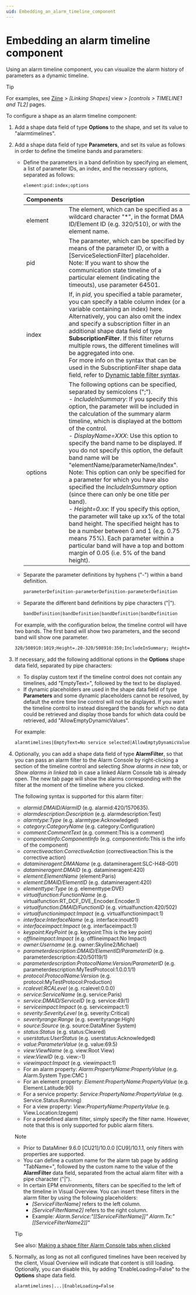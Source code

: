 ```yaml
---
uid: Embedding_an_alarm_timeline_component
---
```


# Embedding an alarm timeline component

Using an alarm timeline component, you can visualize the alarm history of parameters as a dynamic timeline.

> [!TIP]
> For examples, see [Ziine](xref:ZiineDemoSystem) > *[Linking Shapes]* view > *[controls > TIMELINE1 and TL2]* pages.

To configure a shape as an alarm timeline component:

1. Add a shape data field of type **Options** to the shape, and set its value to "alarmtimelines".

1. Add a shape data field of type **Parameters**, and set its value as follows in order to define the timeline bands and parameters:

   - Define the parameters in a band definition by specifying an element, a list of parameter IDs, an index, and the necessary options, separated as follows:

     ```txt
     element:pid:index;options
     ```

     | Components | Description                 |
     | ---------- | --------------------------- |
     | element | The element, which can be specified as a wildcard character "\*", in the format DMA ID/Element ID (e.g. 320/510), or with the element name. |
     | pid | The parameter, which can be specified by means of the parameter ID, or with a \[ServiceSelectionFilter\] placeholder.<br>Note: If you want to show the communication state timeline of a particular element (indicating the timeouts), use parameter 64501. |
     | index | If, in *pid*, you specified a table parameter, you can specify a table column index (or a variable containing an index) here.<br>Alternatively, you can also omit the index and specify a subscription filter in an additional shape data field of type **SubscriptionFilter**. If this filter returns multiple rows, the different timelines will be aggregated into one.<br>For more info on the syntax that can be used in the SubscriptionFilter shape data field, refer to [Dynamic table filter syntax](xref:Dynamic_table_filter_syntax). |
     | options | The following options can be specified, separated by semicolons (";").<br>- *IncludeInSummary*: If you specify this option, the parameter will be included in the calculation of the summary alarm timeline, which is displayed at the bottom of the control.<br>- *DisplayName=XXX*: Use this option to specify the band name to be displayed. If you do not specify this option, the default band name will be "elementName/parameterName/Index".<br>Note: This option can only be specified for a parameter for which you have also specified the *IncludeInSummary* option (since there can only be one title per band).<br>- *Height=0.xx*: If you specify this option, the parameter will take up xx% of the total band height. The specified height has to be a number between 0 and 1 (e.g. 0.75 means 75%). Each parameter within a particular band will have a top and bottom margin of 0.05 (i.e. 5% of the band height). |

   - Separate the parameter definitions by hyphens ("-") within a band definition.

     ```txt
     parameterDefinition-parameterDefinition-parameterDefinition
     ```

   - Separate the different band definitions by pipe characters ("\|").

     ```txt
     bandDefinition|bandDefinition|bandDefinition|bandDefinition
     ```

   For example, with the configuration below, the timeline control will have two bands. The first band will show two parameters, and the second band will show one parameter.

   ```txt
   320/508910:1019;Height=.20-320/508910:350;IncludeInSummary; Height=.65|183/67:1007:1;IncludeInSummary;Height=.60
   ```

1. If necessary, add the following additional options in the **Options** shape data field, separated by pipe characters:

   - To display custom text if the timeline control does not contain any timelines, add "EmptyText=", followed by the text to be displayed.
   - If dynamic placeholders are used in the shape data field of type **Parameters** and some dynamic placeholders cannot be resolved, by default the entire time line control will not be displayed. If you want the timeline control to instead disregard the bands for which no data could be retrieved and display those bands for which data could be retrieved, add "AllowEmptyDynamicValues".

   For example:

   ```txt
   alarmtimelines|EmptyText=No service selected|AllowEmptyDynamicValues
   ```

1. Optionally, you can add a shape data field of type **AlarmFilter**, so that you can pass an alarm filter to the Alarm Console by right-clicking a section of the timeline control and selecting *Show alarms in new tab*, or *Show alarms in linked tab* in case a linked Alarm Console tab is already open. The new tab page will show the alarms corresponding with the filter at the moment of the timeline where you clicked.

   The following syntax is supported for this alarm filter:

   - *alarmid:DMAID/AlarmID* (e.g. alarmid:420/1570635).
   - *alarmdescription:Description* (e.g. alarmdescription:Test)
   - *alarmtype:Type* (e.g. alarmtype:Acknowledged)
   - *category:CategoryName* (e.g. category:Configuration)
   - *comment:CommentText* (e.g. comment:This is a comment)
   - *componentinfo:ComponentInfo* (e.g. componentinfo:This is the info of the component)
   - *correctiveaction:CorrectiveAction* (correctiveaction:This is the corrective action)
   - *datamineragent:DMAName* (e.g. datamineragent:SLC-H48-G01)
   - *datamineragent:DMAID* (e.g. datamineragent:420)
   - *element:ElementName* (element:Paris)
   - *element:DMAID/ElementID* (e.g. datamineragent:420)
   - *elementtype:Type* (e.g. elementtype:DVE)
   - *virtualfunction:FunctionName* (e.g. virtualfunction:RT_DCF_DVE_Encoder.Encoder.1)
   - *virtualfunction:DMAID/FunctionID* (e.g. virtualfunction:420/502)
   - *virtualfunctionimpact:Impact* (e.g. virtualfunctionimpact:1)
   - *interface:InterfaceName* (e.g. interface:inout01)
   - *interfaceimpact:Impact* (e.g. interfaceimpact:1)
   - *keypoint:KeyPoint* (e.g. keypoint:This is the key point)
   - *offlineimpact:Impact* (e.g. offlineimpact:No Impact)
   - *owner:Username* (e.g. owner:Skyline2/Michael)
   - *parameterdescription:DMAID/ElementID/ParameterID* (e.g. parameterdescription:420/50119/1)
   - *parameterdescription:ProtocolName:Version/ParameterID* (e.g. parameterdescription:MyTestProtocol:1.0.0.1/1)
   - *protocol:ProtocolName:Version* (e.g. protocol:MyTestProtocol:Production)
   - *rcalevel:RCALevel* (e.g. rcalevel:0.0.0)
   - *service:ServiceName* (e.g. service:Paris)
   - *service:DMAID/ServiceID* (e.g. service:49/1)
   - *serviceimpact:Impact* (e.g. serviceimpact:1)
   - *severity:SeverityLevel* (e.g. severity:Critical)
   - *severityrange:Range* (e.g. severityrange:High)
   - *source:Source* (e.g. source:DataMiner System)
   - *status:Status* (e.g. status:Cleared)
   - *userstatus:UserStatus* (e.g. userstatus:Acknowledged)
   - *value:ParameterValue* (e.g. value:69.5)
   - *view:ViewName* (e.g. view:Root View)
   - *view:ViewID* (e.g. view:-1)
   - *viewimpact:Impact* (e.g. viewimpact:1)
   - For an alarm property: *Alarm:PropertyName:PropertyValue* (e.g. Alarm.System Type:CMC )
   - For an element property: *Element:PropertyName:PropertyValue* (e.g. Element.Latitude:90)
   - For a service property: *Service:PropertyName:PropertyValue* (e.g. Service.Status:Running)
   - For a view property: *View:PropertyName:PropertyValue* (e.g. View.Location:Izegem)
   - For a predefined alarm filter, simply specify the filter name. However, note that this is only supported for public alarm filters.

   > [!NOTE]
   >
   > - Prior to DataMiner 9.6.0 \[CU21\]/10.0.0 \[CU9\]/10.1.1, only filters with properties are supported.
   > - You can define a custom name for the alarm tab page by adding "TabName=", followed by the custom name to the value of the **AlarmFilter** data field, separated from the actual alarm filter with a pipe character ("\|").
   > - In certain EPM environments, filters can be specified to the left of the timeline in Visual Overview. You can insert these filters in the alarm filter by using the following placeholders:
   >   - *\[ServiceFilterName\]* refers to the left column.
   >   - *\[ServiceFilterName2\]* refers to the right column.
   >   - Example: *Alarm.Service:"\[\[ServiceFilterName\]\]" Alarm.Tx:"\[\[ServiceFilterName2\]\]"*

   > [!TIP]
   > See also: [Making a shape filter Alarm Console tabs when clicked](xref:Making_a_shape_filter_Alarm_Console_tabs_when_clicked)

1. Normally, as long as not all configured timelines have been received by the client, Visual Overview will indicate that content is still loading. Optionally, you can disable this, by adding "EnableLoading=False" to the **Options** shape data field.

   ```txt
   alarmtimelines|...|EnableLoading=False
   ```
